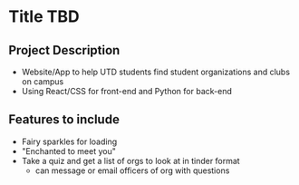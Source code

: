 # Title TBD

## Project Description
- Website/App to help UTD students find student organizations and clubs on campus
- Using React/CSS for front-end and Python for back-end

## Features to include
- Fairy sparkles for loading
- "Enchanted to meet you"
- Take a quiz and get a list of orgs to look at in tinder format
  - can message or email officers of org with questions
